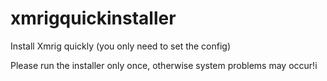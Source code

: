 # xmrigquickinstaller
Install Xmrig quickly (you only need to set the config)

Please run the installer only once, otherwise system problems may occur!i